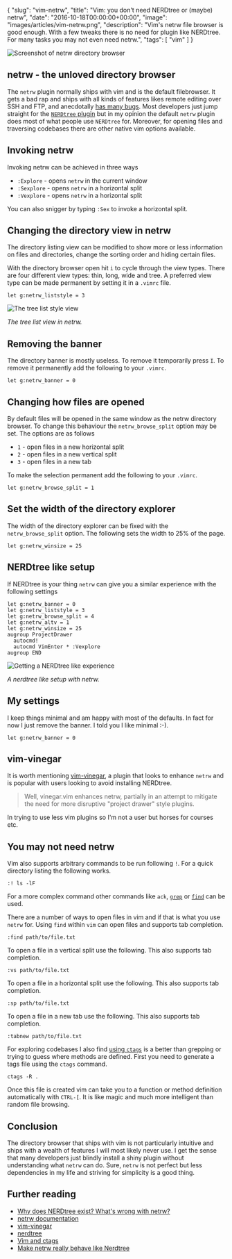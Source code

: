{
  "slug": "vim-netrw",
  "title": "Vim: you don't need NERDtree or (maybe) netrw",
  "date": "2016-10-18T00:00:00+00:00",
  "image": "images/articles/vim-netrw.png",
  "description": "Vim's netrw file browser is good enough. With a few tweaks there is no need for plugin like NERDtree. For many tasks you may not even need netrw.",
  "tags": [
    "vim"
  ]
}

![Screenshot of netrw directory browser][2]

## netrw - the unloved directory browser

The `netrw` plugin normally ships with vim and is the default filebrowser. It gets a bad rap and ships with all kinds of features likes remote editing over SSH and FTP, and anecdotally [has many bugs][3]. Most developers just jump straight for the [`NERDtree` plugin][4] but in my opinion the default `netrw` plugin does most of what people use `NERDtree` for. Moreover, for opening files and traversing codebases there are other native vim options available. 

## Invoking netrw

Invoking netrw can be achieved in three ways

* `:Explore` - opens `netrw` in the current window
* `:Sexplore` - opens `netrw` in a horizontal split
* `:Vexplore` - opens `netrw` in a horizontal split

You can also snigger by typing `:Sex` to invoke a horizontal split. 

## Changing the directory view in netrw

The directory listing view can be modified to show more or less information on files and directories, change the sorting order and hiding certain files.

With the directory browser open hit `i` to cycle through the view types. There are four different view types: thin, long, wide and tree. A preferred view type can be made permanent by setting it in a `.vimrc` file.

    let g:netrw_liststyle = 3

![The tree list style view][5]

*The tree list view in netrw.*

## Removing the banner

The directory banner is mostly useless. To remove it temporarily press `I`. To remove it permanently add the following to your `.vimrc`.

    let g:netrw_banner = 0

## Changing how files are opened

By default files will be opened in the same window as the netrw directory browser. To change this behaviour the `netrw_browse_split` option may be set. The options are as follows

* `1` - open files in a new horizontal split
* `2` - open files in a new vertical split
* `3` - open files in a new tab 
 
To make the selection permanent add the following to your `.vimrc`.

    let g:netrw_browse_split = 1

## Set the width of the directory explorer

The width of the directory explorer can be fixed with the `netrw_browse_split` option. The following sets the width to 25% of the page.

    let g:netrw_winsize = 25

## NERDtree like setup

If NERDtree is your thing `netrw` can give you a similar experience with the following settings

    let g:netrw_banner = 0
    let g:netrw_liststyle = 3
    let g:netrw_browse_split = 4
    let g:netrw_altv = 1
    let g:netrw_winsize = 25
    augroup ProjectDrawer
      autocmd!
      autocmd VimEnter * :Vexplore
    augroup END

![Getting a NERDtree like experience][6]

*A nerdtree like setup with netrw.*

## My settings

I keep things minimal and am happy with most of the defaults. In fact for now I just remove the banner. I told you I like minimal :-).

    let g:netrw_banner = 0

## vim-vinegar

It is worth mentioning [vim-vinegar][7], a plugin that looks to enhance `netrw` and is popular with users looking to avoid installing NERDtree. 

> Well, vinegar.vim enhances netrw, partially in an attempt to mitigate the need for more disruptive "project drawer" style plugins.

In trying to use less vim plugins so I'm not a user but horses for courses etc.

## You may not need netrw

Vim also supports arbitrary commands to be run following `!`. For a quick directory listing the following works.

    :! ls -lF

For a more complex command other commands like `ack`, [`grep`][8] or [`find`][9] can be used. 

There are a number of ways to open files in vim and if that is what you use `netrw` for. Using `find` within `vim` can open files and supports tab completion.

    :find path/to/file.txt

To open a file in a vertical split use the following. This also supports tab completion. 

    :vs path/to/file.txt

To open a file in a horizontal split use the following. This also supports tab completion. 

    :sp path/to/file.txt

To open a file in a new tab use the following. This also supports tab completion. 

    :tabnew path/to/file.txt

For exploring codebases I also find [using `ctags`][10] is a better than grepping or trying to guess where methods are defined. First you need to generate a tags file using the `ctags` command.

    ctags -R .

Once this file is created vim can take you to a function or method definition automatically with `CTRL-[`. It is like magic and much more intelligent than random file browsing. 

## Conclusion

The directory browser that ships with vim is not particularly intuitive and ships with a wealth of features I will most likely never use. I get the sense that many developers just blindly install a shiny plugin without understanding what `netrw` can do. Sure, `netrw` is not perfect but less dependencies in my life and striving for simplicity is a good thing. 

## Further reading 
* [Why does NERDtree exist? What's wrong with netrw?][11]
* [netrw documentation][12]
* [vim-vinegar][7]
* [nerdtree][4]
* [Vim and ctags][10]
* [Make netrw really behave like Nerdtree][13]

[1]: http://linux.die.net/man/1/ls
[2]: /images/articles/vim-netrw.png "vim netrw directory browser"
[3]: https://github.com/tpope/vim-vinegar/issues/21#issuecomment-39447112
[4]: https://github.com/scrooloose/nerdtree
[5]: /images/articles/vim-netrw-tree.png "vim netrw tree view"
[6]: /images/articles/vim-netrw-nerdtree.png "vim netrw nerdtree like experience"
[7]: https://github.com/tpope/vim-vinegar
[8]: https://shapeshed.com/unix-grep/
[9]: https://shapeshed.com/unix-find/
[10]: https://andrew.stwrt.ca/posts/vim-ctags/
[11]: https://www.reddit.com/r/vim/comments/22ztqp/why_does_nerdtree_exist_whats_wrong_with_netrw/
[12]: http://vimdoc.sourceforge.net/htmldoc/pi_netrw.html#netrw
[13]: http://ellengummesson.com/blog/2014/02/22/make-vim-really-behave-like-netrw/
